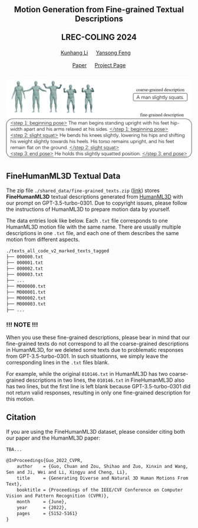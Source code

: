 ## <p align="center">Motion Generation from Fine-grained Textual Descriptions<br><br> LREC-COLING 2024 </p>
<div align="center">
  <a href="https://kunhangl.github.io/" target="_blank">Kunhang&nbsp;Li</a> &emsp; 
  <a href="https://sites.google.com/site/ysfeng/home" target="_blank">Yansong&nbsp;Feng</a> &emsp;
  <br> <br>
  <a href="" target="_blank">Paper</a> &emsp;
  <a href="https://kunhangl.github.io/finemotiondiffuse/" target="_blank">Project&nbsp;Page</a>
</div>

<br>

<p align="center">
    <img width="750" src="images/introduction.jpg"/>
</p>

## FineHumanML3D Textual Data
The zip file `./shared_data/fine-grained_texts.zip` ([link](https://github.com/KunhangL/finemotiondiffuse/tree/main/shared_data)) stores **FineHumanML3D** textual descriptions generated from <a href="https://github.com/EricGuo5513/HumanML3D">HumanML3D</a> with our prompt on GPT-3.5-turbo-0301. Due to copyright issues, please follow the instructions of HumanML3D to prepare motion data by yourself.<br>

The data entries look like below. Each `.txt` file corresponds to one HumanML3D motion file with the same name. There are usually multiple descriptions in one `.txt` file, and each one of them describes the same motion from different aspects.
```
./texts_all_code_v2_marked_texts_tagged
├── 000000.txt
├── 000001.txt
├── 000002.txt
├── 000003.txt
├── ...
├── M000000.txt
├── M000001.txt
├── M000002.txt
├── M000003.txt
├── ...
```
### !!! NOTE !!! ###
When you use these fine-grained descriptions, please bear in mind that our fine-grained texts do not correspond to all the coarse-grained descriptions in HumanML3D, for we deleted some texts due to problematic responses from GPT-3.5-turbo-0301. In such situationns, we simply leave the corresponding lines in the `.txt` files blank.<br>

For example, while the original `010146.txt` in HumanML3D has two coarse-grained descriptions in two lines, the `010146.txt` in FineHumanML3D also has two lines, but the first line is left blank because GPT-3.5-turbo-0301 did not return valid responses, resulting in only one fine-grained description for this motion.

## Citation
If you are using the FineHumanML3D dataset, please consider citing both our paper and the HumanML3D paper:
```
TBA...
```
```
@InProceedings{Guo_2022_CVPR,
    author    = {Guo, Chuan and Zou, Shihao and Zuo, Xinxin and Wang, Sen and Ji, Wei and Li, Xingyu and Cheng, Li},
    title     = {Generating Diverse and Natural 3D Human Motions From Text},
    booktitle = {Proceedings of the IEEE/CVF Conference on Computer Vision and Pattern Recognition (CVPR)},
    month     = {June},
    year      = {2022},
    pages     = {5152-5161}
}
```